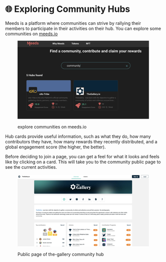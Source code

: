 # 🌐 Exploring Community Hubs

Meeds is a platform where communities can strive by rallying their members to participate in their activities on their hub.  You can explore some communities on [meeds.io](https://meeds.io)

<figure><img src="../../.gitbook/assets/hub-explorer.png" alt=""><figcaption><p>explore communities on meeds.io</p></figcaption></figure>

Hub cards provide useful information, such as what they do, how many contributors they have, how many rewards they recently distributed, and a global engagement score (the higher, the better).

Before deciding to join a page, you can get a feel for what it looks and feels like by clicking on a card. This will take you to the community public page to see the current activities.

<figure><img src="../../.gitbook/assets/thegallery-public-page.png" alt=""><figcaption><p>Public page of the-gallery community hub</p></figcaption></figure>
